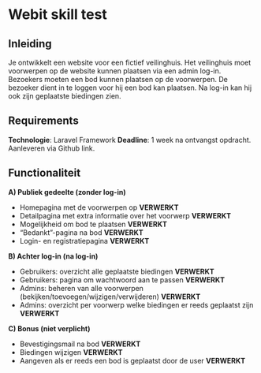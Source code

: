 # Webit skill test
## Inleiding
Je ontwikkelt een website voor een fictief veilinghuis. Het veilinghuis moet voorwerpen op de website kunnen plaatsen via een admin log-in. Bezoekers moeten een bod kunnen plaatsen op de voorwerpen. De bezoeker dient in te loggen voor hij een bod kan plaatsen. Na log-in kan hij ook zijn geplaatste biedingen zien.

## Requirements
**Technologie**: Laravel Framework
**Deadline**: 1 week na ontvangst opdracht. Aanleveren via Github link.

## Functionaliteit
**A) Publiek gedeelte (zonder log-in)**
- Homepagina met de voorwerpen op **VERWERKT**
- Detailpagina met extra informatie over het voorwerp **VERWERKT**
- Mogelijkheid om bod te plaatsen **VERWERKT**
- “Bedankt”-pagina na bod **VERWERKT**
- Login- en registratiepagina **VERWERKT**

**B) Achter log-in (na log-in)**
 -	Gebruikers: overzicht alle geplaatste biedingen **VERWERKT**
-	Gebruikers: pagina om wachtwoord aan te passen **VERWERKT**
-	Admins: beheren van alle voorwerpen (bekijken/toevoegen/wijzigen/verwijderen) **VERWERKT**
-	Admins: overzicht per voorwerp welke biedingen er reeds geplaatst zijn **VERWERKT**

**C) Bonus (niet verplicht)**
-	Bevestigingsmail na bod **VERWERKT**
-	Biedingen wijzigen **VERWERKT**
-	Aangeven als er reeds een bod is geplaatst door de user **VERWERKT**